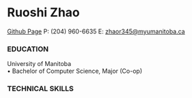# Ruoshi Zhao  
[Github Page](https://github.com/robynZhao) P: (204) 960-6635 E: [zhaor345@myumanitoba.ca](zhaor345@myumanitoba.ca)    

### EDUCATION    
University of Manitoba    
• Bachelor of Computer Science, Major (Co-op) 

### TECHNICAL SKILLS    

